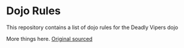 Dojo Rules
==========

This repository contains a list of dojo rules for the Deadly Vipers dojo



More things here.
[Original sourced](https://github.com/deadlyvipers)
